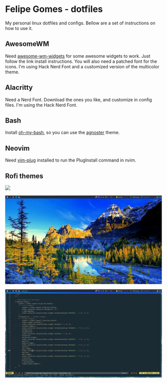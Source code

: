 # Felipe Gomes - dotfiles
My personal linux dotfiles and configs. Bellow are a set of instructions on how to use it.

## AwesomeWM
Need [awesome-wm-widgets](https://github.com/streetturtle/awesome-wm-widgets) for some awesome widgets to work. Just follow the link install instructions.
You will also need a patched font for the icons. I'm using Hack Nerd Font and a customized version of the multicolor theme.

## Alacritty
Need a Nerd Font. Download the ones you like, and customize in config files. I'm using the Hack Nerd Font.

## Bash
Install [oh-my-bash](https://github.com/ohmybash/oh-my-bash), so you can use the [agnoster](https://github.com/ohmybash/oh-my-bash/wiki/Themes#agnoster) theme.

## Neovim
Need [vim-plug](https://github.com/junegunn/vim-plug) installed to run the PlugInstall command in nvim.

## Rofi themes
![](https://githubmemory.com/repo/lr-tech/rofi-themes-collection)

![](https://github.com/felsangom/dotfiles/blob/main/awesome/screenshot2.png)

![](https://raw.githubusercontent.com/felsangom/dotfiles/main/awesome/screenshot.png)
